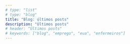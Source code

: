 ```yaml
---
# type: "list"
# type: "blog"
title: "Blog: últimos posts"
description: "Últimos posts"
# header: "Últimos posts"
# keywords: ["blog", "emprego", "eua", "enfermeiros"]
---
```

